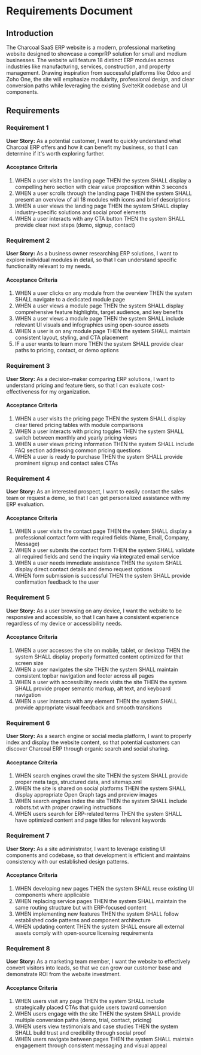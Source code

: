 # Requirements Document

## Introduction

The Charcoal SaaS ERP website is a modern, professional marketing website designed to showcase a comprRP solution for small and medium businesses. The website will feature 18 distinct ERP modules across industries like manufacturing, services, construction, and property management. Drawing inspiration from successful platforms like Odoo and Zoho One, the site will emphasize modularity, professional design, and clear conversion paths while leveraging the existing SvelteKit codebase and UI components.

## Requirements

### Requirement 1

**User Story:** As a potential customer, I want to quickly understand what Charcoal ERP offers and how it can benefit my business, so that I can determine if it's worth exploring further.

#### Acceptance Criteria

1. WHEN a user visits the landing page THEN the system SHALL display a compelling hero section with clear value proposition within 3 seconds
2. WHEN a user scrolls through the landing page THEN the system SHALL present an overview of all 18 modules with icons and brief descriptions
3. WHEN a user views the landing page THEN the system SHALL display industry-specific solutions and social proof elements
4. WHEN a user interacts with any CTA button THEN the system SHALL provide clear next steps (demo, signup, contact)

### Requirement 2

**User Story:** As a business owner researching ERP solutions, I want to explore individual modules in detail, so that I can understand specific functionality relevant to my needs.

#### Acceptance Criteria

1. WHEN a user clicks on any module from the overview THEN the system SHALL navigate to a dedicated module page
2. WHEN a user views a module page THEN the system SHALL display comprehensive feature highlights, target audience, and key benefits
3. WHEN a user views a module page THEN the system SHALL include relevant UI visuals and infographics using open-source assets
4. WHEN a user is on any module page THEN the system SHALL maintain consistent layout, styling, and CTA placement
5. IF a user wants to learn more THEN the system SHALL provide clear paths to pricing, contact, or demo options

### Requirement 3

**User Story:** As a decision-maker comparing ERP solutions, I want to understand pricing and feature tiers, so that I can evaluate cost-effectiveness for my organization.

#### Acceptance Criteria

1. WHEN a user visits the pricing page THEN the system SHALL display clear tiered pricing tables with module comparisons
2. WHEN a user interacts with pricing toggles THEN the system SHALL switch between monthly and yearly pricing views
3. WHEN a user views pricing information THEN the system SHALL include FAQ section addressing common pricing questions
4. WHEN a user is ready to purchase THEN the system SHALL provide prominent signup and contact sales CTAs

### Requirement 4

**User Story:** As an interested prospect, I want to easily contact the sales team or request a demo, so that I can get personalized assistance with my ERP evaluation.

#### Acceptance Criteria

1. WHEN a user visits the contact page THEN the system SHALL display a professional contact form with required fields (Name, Email, Company, Message)
2. WHEN a user submits the contact form THEN the system SHALL validate all required fields and send the inquiry via integrated email service
3. WHEN a user needs immediate assistance THEN the system SHALL display direct contact details and demo request options
4. WHEN form submission is successful THEN the system SHALL provide confirmation feedback to the user

### Requirement 5

**User Story:** As a user browsing on any device, I want the website to be responsive and accessible, so that I can have a consistent experience regardless of my device or accessibility needs.

#### Acceptance Criteria

1. WHEN a user accesses the site on mobile, tablet, or desktop THEN the system SHALL display properly formatted content optimized for that screen size
2. WHEN a user navigates the site THEN the system SHALL maintain consistent topbar navigation and footer across all pages
3. WHEN a user with accessibility needs visits the site THEN the system SHALL provide proper semantic markup, alt text, and keyboard navigation
4. WHEN a user interacts with any element THEN the system SHALL provide appropriate visual feedback and smooth transitions

### Requirement 6

**User Story:** As a search engine or social media platform, I want to properly index and display the website content, so that potential customers can discover Charcoal ERP through organic search and social sharing.

#### Acceptance Criteria

1. WHEN search engines crawl the site THEN the system SHALL provide proper meta tags, structured data, and sitemap.xml
2. WHEN the site is shared on social platforms THEN the system SHALL display appropriate Open Graph tags and preview images
3. WHEN search engines index the site THEN the system SHALL include robots.txt with proper crawling instructions
4. WHEN users search for ERP-related terms THEN the system SHALL have optimized content and page titles for relevant keywords

### Requirement 7

**User Story:** As a site administrator, I want to leverage existing UI components and codebase, so that development is efficient and maintains consistency with our established design patterns.

#### Acceptance Criteria

1. WHEN developing new pages THEN the system SHALL reuse existing UI components where applicable
2. WHEN replacing service pages THEN the system SHALL maintain the same routing structure but with ERP-focused content
3. WHEN implementing new features THEN the system SHALL follow established code patterns and component architecture
4. WHEN updating content THEN the system SHALL ensure all external assets comply with open-source licensing requirements

### Requirement 8

**User Story:** As a marketing team member, I want the website to effectively convert visitors into leads, so that we can grow our customer base and demonstrate ROI from the website investment.

#### Acceptance Criteria

1. WHEN users visit any page THEN the system SHALL include strategically placed CTAs that guide users toward conversion
2. WHEN users engage with the site THEN the system SHALL provide multiple conversion paths (demo, trial, contact, pricing)
3. WHEN users view testimonials and case studies THEN the system SHALL build trust and credibility through social proof
4. WHEN users navigate between pages THEN the system SHALL maintain engagement through consistent messaging and visual appeal
